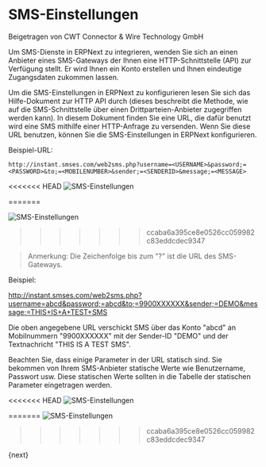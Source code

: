 # SMS-Einstellungen
<span class="text-muted contributed-by">Beigetragen von CWT Connector & Wire Technology GmbH</span>

Um SMS-Dienste in ERPNext zu integrieren, wenden Sie sich an einen Anbieter eines SMS-Gateways der Ihnen eine HTTP-Schnittstelle (API) zur Verfügung stellt. Er wird Ihnen ein Konto erstellen und Ihnen eindeutige Zugangsdaten zukommen lassen.

Um die SMS-Einstellungen in ERPNext zu konfigurieren lesen Sie sich das Hilfe-Dokument zur HTTP API durch (dieses beschreibt die Methode, wie auf die SMS-Schnittstelle über einen Drittparteien-Anbieter zugegriffen werden kann). In diesem Dokument finden Sie eine URL, die dafür benutzt wird eine SMS mithilfe einer HTTP-Anfrage zu versenden. Wenn Sie diese URL benutzen, können Sie die SMS-Einstellungen in ERPNext konfigurieren.

Beispiel-URL:

    
    http://instant.smses.com/web2sms.php?username=<USERNAME>&password;=<PASSWORD>&to;=<MOBILENUMBER>&sender;=<SENDERID>&message;=<MESSAGE>
    
<<<<<<< HEAD
<img class="screenshot" alt="SMS-Einstellungen" src="/docs/assets/img/setup/sms-settings2.jpg">

=======

![SMS-Einstellungen]({{docs_base_url}}/assets/old_images/erpnext/sms-setting2.jpg)
>>>>>>> ccaba6a395ce8e0526cc059982c83eddcdec9347

> Anmerkung: Die Zeichenfolge bis zum "?" ist die URL des SMS-Gateways.

Beispiel:

http://instant.smses.com/web2sms.php?username=abcd&password;=abcd&to;=9900XXXXXX&sender;=DEMO&message;=THIS+IS+A+TEST+SMS

Die oben angegebene URL verschickt SMS über das Konto "abcd" an Mobilnummern "9900XXXXXX" mit der Sender-ID "DEMO" und der Textnachricht "THIS IS A TEST SMS".

Beachten Sie, dass einige Parameter in der URL statisch sind. Sie bekommen von Ihrem SMS-Anbieter statische Werte wie Benutzername, Passwort usw. Diese statischen Werte sollten in die Tabelle der statischen Parameter eingetragen werden.

<<<<<<< HEAD
<img class="screenshot" alt="SMS-Einstellungen" src="/docs/assets/img/setup/sms-settings1.png">

=======
![SMS-Einstellungen]({{docs_base_url}}/assets/old_images/erpnext/sms-settings1.png)
>>>>>>> ccaba6a395ce8e0526cc059982c83eddcdec9347

{next}
